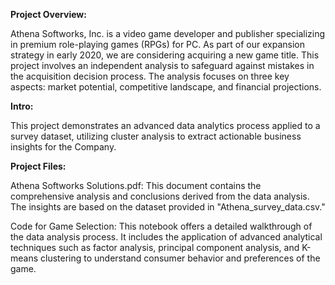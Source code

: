 **Project Overview:**

Athena Softworks, Inc. is a video game developer and publisher specializing in premium role-playing games (RPGs) for PC. 
As part of our expansion strategy in early 2020, we are considering acquiring a new game title. 
This project involves an independent analysis to safeguard against mistakes in the acquisition decision process. 
The analysis focuses on three key aspects: market potential, competitive landscape, and financial projections.

**Intro:**

This project demonstrates an advanced data analytics process applied to a survey dataset, utilizing cluster analysis to extract actionable business insights for the Company.

**Project Files:**

Athena Softworks Solutions.pdf: This document contains the comprehensive analysis and conclusions derived from the data analysis. The insights are based on the dataset provided in "Athena_survey_data.csv."

Code for Game Selection: This notebook offers a detailed walkthrough of the data analysis process. It includes the application of advanced analytical techniques such as factor analysis, principal component analysis, and K-means clustering to understand consumer behavior and preferences of the game.
